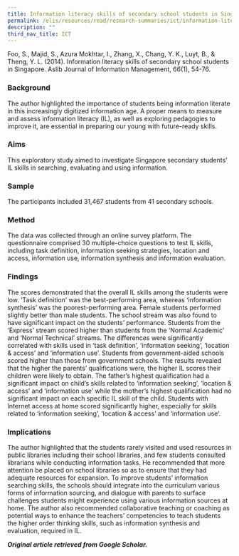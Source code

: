 ```yaml
---
title: Information literacy skills of secondary school students in Singapore
permalink: /elis/resources/read/research-summaries/ict/information-literacy-skills-of-secondary-school-students/
description: ""
third_nav_title: ICT
---
```

Foo, S., Majid, S., Azura Mokhtar, I., Zhang, X., Chang, Y. K., Luyt, B., & Theng, Y. L. (2014). Information literacy skills of secondary school students in Singapore. Aslib Journal of Information Management, 66(1), 54-76.

### Background

The author highlighted the importance of students being information literate in this increasingly digitized information age. A proper means to measure and assess information literacy (IL), as well as exploring pedagogies to improve it, are essential in preparing our young with future-ready skills.

### Aims

This exploratory study aimed to investigate Singapore secondary students’ IL skills in searching, evaluating and using information.

### Sample

The participants included 31,467 students from 41 secondary schools.

### Method

The data was collected through an online survey platform. The questionnaire comprised 30 multiple-choice questions to test IL skills, including task definition, information seeking strategies, location and access, information use, information synthesis and information evaluation.

### Findings

The scores demonstrated that the overall IL skills among the students were low. ’Task definition’ was the best-performing area, whereas ‘information synthesis’ was the poorest-performing area. Female students performed slightly better than male students. The school stream was also found to have significant impact on the students’ performance. Students from the ‘Express’ stream scored higher than students from the ‘Normal Academic’ and ‘Normal Technical’ streams. The differences were significantly correlated with skills used in ‘task definition’, ‘information seeking’, ‘location & access’ and ‘information use’. Students from government-aided schools scored higher than those from government schools. The results revealed that the higher the parents’ qualifications were, the higher IL scores their children were likely to obtain. The father’s highest qualification had a significant impact on child’s skills related to ‘information seeking’, ‘location & access’ and ‘information use’ while the mother’s highest qualification had no significant impact on each specific IL skill of the child. Students with Internet access at home scored significantly higher, especially for skills related to ‘information seeking’, ‘location & access’ and ‘information use’.

### Implications

The author highlighted that the students rarely visited and used resources in public libraries including their school libraries, and few students consulted librarians while conducting information tasks. He recommended that more attention be placed on school libraries so as to ensure that they had adequate resources for expansion. To improve students’ information searching skills, the schools should integrate into the curriculum various forms of information sourcing, and dialogue with parents to surface challenges students might experience using various information sources at home. The author also recommended collaborative teaching or coaching as potential ways to enhance the teachers’ competencies to teach students the higher order thinking skills, such as information synthesis and evaluation, required in IL.



_**Original article retrieved from Google Scholar.**_  


